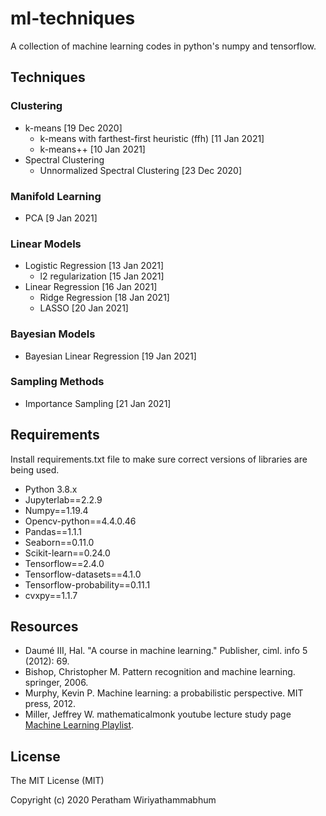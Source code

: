 # ml-techniques
A collection of machine learning codes in python's numpy and tensorflow.

## Techniques
### Clustering
* k-means [19 Dec 2020]
	* k-means with farthest-first heuristic (ffh) [11 Jan 2021]
	* k-means++ [10 Jan 2021]
* Spectral Clustering
	* Unnormalized Spectral Clustering [23 Dec 2020]
### Manifold Learning
* PCA [9 Jan 2021]
### Linear Models
* Logistic Regression [13 Jan 2021]
	* l2 regularization [15 Jan 2021]
* Linear Regression [16 Jan 2021]
	* Ridge Regression [18 Jan 2021]
	* LASSO [20 Jan 2021]
### Bayesian Models
* Bayesian Linear Regression [19 Jan 2021]
### Sampling Methods
* Importance Sampling [21 Jan 2021]

## Requirements
Install requirements.txt file to make sure correct versions of libraries are being used.

* Python 3.8.x
* Jupyterlab==2.2.9
* Numpy==1.19.4
* Opencv-python==4.4.0.46
* Pandas==1.1.1
* Seaborn==0.11.0
* Scikit-learn==0.24.0
* Tensorflow==2.4.0
* Tensorflow-datasets==4.1.0
* Tensorflow-probability==0.11.1
* cvxpy==1.1.7

## Resources
* Daumé III, Hal. "A course in machine learning." Publisher, ciml. info 5 (2012): 69.
* Bishop, Christopher M. Pattern recognition and machine learning. springer, 2006.
* Murphy, Kevin P. Machine learning: a probabilistic perspective. MIT press, 2012.
* Miller, Jeffrey W. mathematicalmonk youtube lecture study page [Machine Learning Playlist](https://www.youtube.com/playlist?list=PLD0F06AA0D2E8FFBA).

## License

The MIT License (MIT)

Copyright (c) 2020 Peratham Wiriyathammabhum